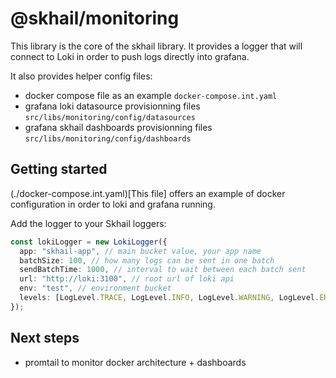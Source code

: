 # @skhail/monitoring

This library is the core of the skhail library. It provides a logger that will connect to Loki in order to push logs directly into grafana.

It also provides helper config files:

- docker compose file as an example `docker-compose.int.yaml`
- grafana loki datasource provisionning files `src/libs/monitoring/config/datasources`
- grafana skhail dashboards provisionning files `src/libs/monitoring/config/dashboards`

## Getting started

(./docker-compose.int.yaml)[This file] offers an example of docker configuration in order to loki and grafana running.

Add the logger to your Skhail loggers:

```ts
const lokiLogger = new LokiLogger({
  app: "skhail-app", // main bucket value, your app name
  batchSize: 100, // how many logs can be sent in one batch
  sendBatchTime: 1000, // interval to wait between each batch sent
  url: "http://loki:3100", // root url of loki api
  env: "test", // environment bucket
  levels: [LogLevel.TRACE, LogLevel.INFO, LogLevel.WARNING, LogLevel.ERROR], // what level to sent to loki
});
```

## Next steps

- promtail to monitor docker architecture + dashboards
